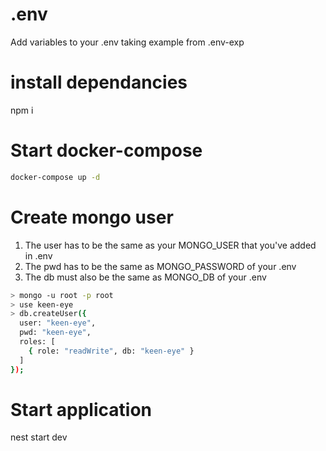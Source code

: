 # .env
Add variables to your .env taking example from .env-exp 

# install dependancies
npm i

# Start docker-compose
```bash
docker-compose up -d 
```

# Create mongo user
1. The user has to be the same as your MONGO_USER that you've added in .env
2. The pwd has to be the same as MONGO_PASSWORD of your .env
3. The db must also be the same as MONGO_DB of your .env
 
```bash
> mongo -u root -p root
> use keen-eye
> db.createUser({
  user: "keen-eye",
  pwd: "keen-eye",
  roles: [
    { role: "readWrite", db: "keen-eye" }
  ]
});
```
# Start application
nest start dev 
